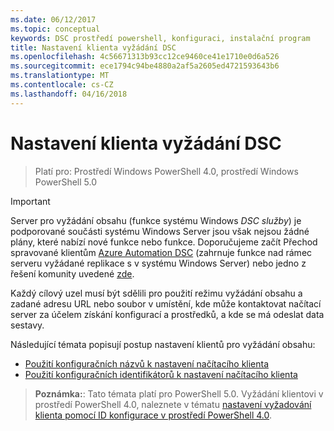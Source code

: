 ```yaml
---
ms.date: 06/12/2017
ms.topic: conceptual
keywords: DSC prostředí powershell, konfiguraci, instalační program
title: Nastavení klienta vyžádání DSC
ms.openlocfilehash: 4c56671313b93cc12ce9460ce41e1710e0d6a526
ms.sourcegitcommit: ece1794c94be4880a2af5a2605ed4721593643b6
ms.translationtype: MT
ms.contentlocale: cs-CZ
ms.lasthandoff: 04/16/2018
---
```

# <a name="setting-up-a-dsc-pull-client"></a>Nastavení klienta vyžádání DSC

> Platí pro: Prostředí Windows PowerShell 4.0, prostředí Windows PowerShell 5.0

> [!IMPORTANT]
> Server pro vyžádání obsahu (funkce systému Windows *DSC služby*) je podporované součásti systému Windows Server jsou však nejsou žádné plány, které nabízí nové funkce nebo funkce. Doporučujeme začít Přechod spravované klientům [Azure Automation DSC](/azure/automation/automation-dsc-getting-started) (zahrnuje funkce nad rámec serveru vyžádané replikace s v systému Windows Server) nebo jedno z řešení komunity uvedené [zde](pullserver.md#community-solutions-for-pull-service).

Každý cílový uzel musí být sdělili pro použití režimu vyžádání obsahu a zadané adresu URL nebo soubor v umístění, kde může kontaktovat načítací server za účelem získání konfigurací a prostředků, a kde se má odeslat data sestavy.

Následující témata popisují postup nastavení klientů pro vyžádání obsahu:

* [Použití konfiguračních názvů k nastavení načítacího klienta](pullClientConfigNames.md)
* [Použití konfiguračních identifikátorů k nastavení načítacího klienta](pullClientConfigID.md)

> **Poznámka:**: Tato témata platí pro PowerShell 5.0. Vyžádání klientovi v prostředí PowerShell 4.0, naleznete v tématu [nastavení vyžadování klienta pomocí ID konfigurace v prostředí PowerShell 4.0](pullClientConfigID4.md).